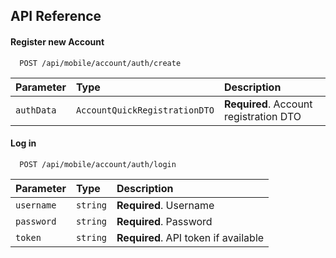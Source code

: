 
## API Reference

#### Register new Account

```http
  POST /api/mobile/account/auth/create
```

| Parameter | Type     | Description                |
| :-------- | :------- | :------------------------- |
| `authData` | `AccountQuickRegistrationDTO` | **Required**. Account registration DTO |

#### Log in

```http
  POST /api/mobile/account/auth/login
```

| Parameter | Type     | Description                       |
| :-------- | :------- | :-------------------------------- |
| `username` | `string` | **Required**. Username |
| `password` | `string` | **Required**. Password |
| `token` | `string` | **Required**. API token if available |


